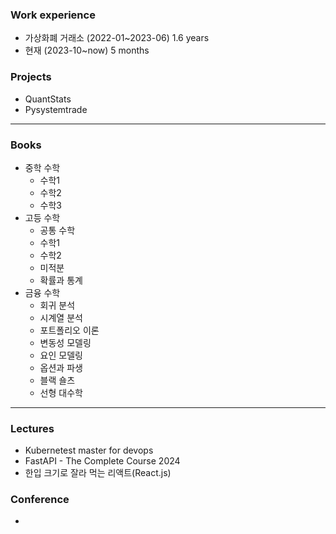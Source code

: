   ### Work experience
- 가상화폐 거래소 (2022-01~2023-06) 1.6 years
- 현재 (2023-10~now) 5 months

### Projects
- QuantStats
- Pysystemtrade
<hr>

### Books
- 중학 수학
  - 수학1
  - 수학2
  - 수학3
- 고등 수학
  - 공통 수학
  - 수학1
  - 수학2
  - 미적분
  - 확률과 통계
- 금융 수학
  - 회귀 분석
  - 시계열 분석
  - 포트폴리오 이론
  - 변동성 모델링
  - 요인 모델링
  - 옵션과 파생
  - 블랙 숄츠
  - 선형 대수학
<hr>

### Lectures
- Kubernetest master for devops
- FastAPI - The Complete Course 2024
- 한입 크기로 잘라 먹는 리액트(React.js)

### Conference
-

